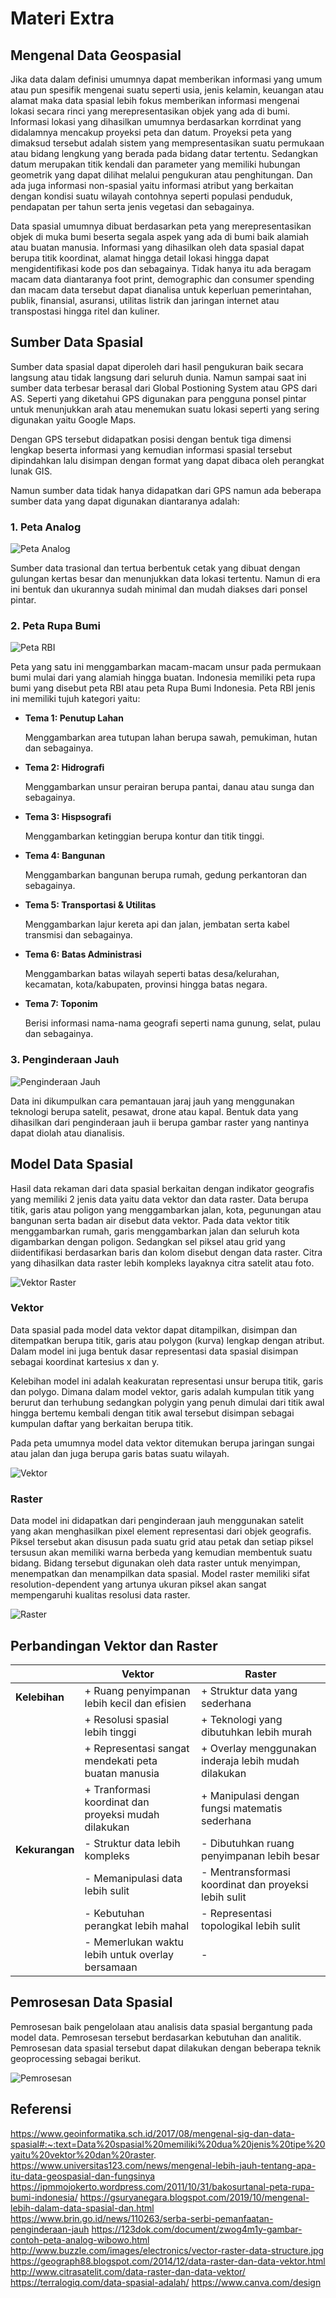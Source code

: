 # **Materi Extra**

## **Mengenal Data Geospasial**
Jika data dalam definisi umumnya dapat memberikan informasi yang umum atau pun spesifik mengenai suatu seperti usia, jenis kelamin, keuangan atau alamat maka data spasial lebih fokus memberikan informasi mengenai lokasi secara rinci yang merepresentasikan objek yang ada di bumi. Informasi lokasi yang dihasilkan umumnya berdasarkan korrdinat yang didalamnya mencakup proyeksi peta dan datum. Proyeksi peta yang dimaksud tersebut adalah sistem yang mempresentasikan suatu permukaan atau bidang lengkung yang berada pada bidang datar tertentu. Sedangkan datum merupakan titik kendali dan parameter yang memiliki hubungan geometrik yang dapat dilihat melalui pengukuran atau penghitungan. Dan ada juga informasi non-spasial yaitu informasi atribut yang berkaitan dengan kondisi suatu wilayah contohnya seperti populasi penduduk, pendapatan per tahun serta jenis vegetasi dan sebagainya. 

Data spasial umumnya dibuat berdasarkan peta yang merepresentasikan objek di muka bumi beserta segala aspek yang ada di bumi baik alamiah atau buatan manusia. Informasi yang dihasilkan oleh data spasial dapat berupa titik koordinat, alamat hingga detail lokasi hingga dapat mengidentifikasi kode pos dan sebagainya. Tidak hanya itu ada beragam macam data diantaranya foot print, demographic dan consumer spending dan macam data tersebut dapat dianalisa untuk keperluan pemerintahan, publik, finansial, asuransi, utilitas listrik dan jaringan internet atau transpostasi hingga ritel dan kuliner.

## **Sumber Data Spasial**

Sumber data spasial dapat diperoleh dari hasil pengukuran baik secara langsung atau tidak langsung dari seluruh dunia. Namun sampai saat ini sumber data terbesar berasal dari Global Postioning System atau GPS dari AS. Seperti yang diketahui GPS digunakan para pengguna ponsel pintar untuk menunjukkan arah atau menemukan suatu lokasi seperti yang sering digunakan yaitu Google Maps.

Dengan GPS tersebut didapatkan posisi dengan bentuk tiga dimensi lengkap beserta informasi yang kemudian informasi spasial tersebut dipindahkan lalu disimpan dengan format yang dapat dibaca oleh perangkat lunak GIS.

Namun sumber data tidak hanya didapatkan dari GPS namun ada beberapa sumber data yang dapat digunakan diantaranya adalah:

### 1. **Peta Analog**

![Peta Analog]()

Sumber data trasional dan tertua berbentuk cetak yang dibuat dengan gulungan kertas besar dan menunjukkan data lokasi tertentu. Namun di era ini bentuk dan ukurannya sudah minimal dan mudah diakses dari ponsel pintar.

### 2. **Peta Rupa Bumi**

![Peta RBI]()

Peta yang satu ini menggambarkan macam-macam unsur pada permukaan bumi mulai dari yang alamiah hingga buatan. Indonesia memiliki peta rupa bumi yang disebut peta RBI atau peta Rupa Bumi Indonesia. Peta RBI jenis ini memiliki tujuh kategori yaitu:

* **Tema 1: Penutup Lahan**

  Menggambarkan area tutupan lahan berupa sawah, pemukiman, hutan dan sebagainya.

* **Tema 2: Hidrografi**

  Menggambarkan unsur perairan berupa pantai, danau atau sunga dan sebagainya.

* **Tema 3: Hispsografi**

  Menggambarkan ketinggian berupa kontur dan titik tinggi.

* **Tema 4: Bangunan**

  Menggambarkan bangunan berupa rumah, gedung perkantoran dan sebagainya.

* **Tema 5: Transportasi & Utilitas**

  Menggambarkan lajur kereta api dan jalan, jembatan serta kabel transmisi dan sebagainya.

* **Tema 6: Batas Administrasi**

  Menggambarkan batas wilayah seperti batas desa/kelurahan, kecamatan, kota/kabupaten, provinsi hingga batas negara.

 * **Tema 7: Toponim**

   Berisi informasi nama-nama geografi seperti nama gunung, selat, pulau dan sebagainya.

### 3. **Penginderaan Jauh**

![Penginderaan Jauh]()

Data ini dikumpulkan cara pemantauan jaraj jauh yang menggunakan teknologi berupa satelit, pesawat, drone atau kapal. Bentuk data yang dihasilkan dari penginderaan jauh ii berupa gambar raster yang nantinya dapat diolah atau dianalisis.  


## **Model Data Spasial**

Hasil data rekaman dari data spasial berkaitan dengan indikator geografis yang memiliki 2 jenis data yaitu data vektor dan data raster. Data berupa titik, garis atau poligon yang menggambarkan jalan, kota, pegunungan atau bangunan serta badan air disebut data vektor. Pada data vektor titik menggambarkan rumah, garis menggambarkan jalan dan seluruh kota digambarkan dengan poligon. Sedangkan sel piksel atau grid yang diidentifikasi berdasarkan baris dan kolom disebut dengan data raster. Citra yang dihasilkan data raster lebih kompleks layaknya citra satelit atau foto.

![Vektor Raster]()

### **Vektor**

Data spasial pada model data vektor dapat ditampilkan, disimpan dan ditempatkan berupa titik, garis atau polygon (kurva) lengkap dengan atribut. Dalam model ini juga bentuk dasar representasi data spasial disimpan sebagai koordinat kartesius x dan y. 

Kelebihan model ini adalah keakuratan representasi unsur berupa titik, garis dan polygo. Dimana dalam model vektor, garis adalah kumpulan titik yang berurut dan terhubung sedangkan polygin yang penuh dimulai dari titik awal hingga bertemu kembali dengan titik awal tersebut disimpan sebagai kumpulan daftar yang berkaitan berupa titik. 

Pada peta umumnya model data vektor ditemukan berupa jaringan sungai atau jalan dan juga berupa garis batas suatu wilayah.

![Vektor]()

### **Raster**

Data model ini didapatkan dari penginderaan jauh menggunakan satelit yang akan menghasilkan pixel element representasi dari objek geografis. Piksel tersebut akan disusun pada suatu grid atau petak dan setiap piksel tersusun akan memiliki warna berbeda yang kemudian membentuk suatu bidang. Bidang tersebut digunakan oleh data raster untuk menyimpan, menempatkan dan menampilkan data spasial. 
Model raster memiliki sifat resolution-dependent yang artunya ukuran piksel akan sangat mempengaruhi kualitas resolusi data raster. 

![Raster]()

## **Perbandingan Vektor dan Raster** 

|               |                     Vektor                            |                      Raster                                                 |
|---------------|-------------------------------------------------------|-----------------------------------------------------------------------------|
|**Kelebihan**  | + Ruang penyimpanan lebih kecil dan efisien           | + Struktur data yang sederhana                                              |
|               | + Resolusi spasial lebih tinggi                       | + Teknologi yang dibutuhkan lebih murah                                     |
|               | + Representasi sangat mendekati peta buatan manusia   | + Overlay menggunakan inderaja lebih mudah dilakukan                        |
|               | + Tranformasi koordinat dan proyeksi mudah dilakukan  | + Manipulasi dengan fungsi matematis sederhana                              |
|**Kekurangan** | - Struktur data lebih kompleks                        | - Dibutuhkan ruang penyimpanan lebih besar                                  |
|               | - Memanipulasi data lebih sulit                       | - Mentransformasi koordinat dan proyeksi lebih sulit                        |
|               | - Kebutuhan perangkat lebih mahal                     | - Representasi topologikal lebih sulit                                      |
|               | - Memerlukan waktu lebih untuk overlay bersamaan      | -                                                                           |


## **Pemrosesan Data Spasial**

Pemrosesan baik pengelolaan atau analisis data spasial bergantung pada model data. Pemrosesan tersebut berdasarkan kebutuhan dan analitik. Pemrosesan data spasial tersebut dapat dilakukan dengan beberapa teknik geoprocessing sebagai berikut.

![Pemrosesan]()



## Referensi
https://www.geoinformatika.sch.id/2017/08/mengenal-sig-dan-data-spasial#:~:text=Data%20spasial%20memiliki%20dua%20jenis%20tipe%20yaitu%20vektor%20dan%20raster.
https://www.universitas123.com/news/mengenal-lebih-jauh-tentang-apa-itu-data-geospasial-dan-fungsinya
https://ipmmojokerto.wordpress.com/2011/10/31/bakosurtanal-peta-rupa-bumi-indonesia/
https://gsuryanegara.blogspot.com/2019/10/mengenal-lebih-dalam-data-spasial-dan.html
https://www.brin.go.id/news/110263/serba-serbi-pemanfaatan-penginderaan-jauh
https://123dok.com/document/zwog4m1y-gambar-contoh-peta-analog-wibowo.html
http://www.buzzle.com/images/electronics/vector-raster-data-structure.jpg
https://geograph88.blogspot.com/2014/12/data-raster-dan-data-vektor.html
http://www.citrasatelit.com/data-raster-dan-data-vektor/
https://terralogiq.com/data-spasial-adalah/
https://www.canva.com/design